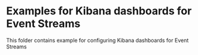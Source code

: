 # Examples for Kibana dashboards for Event Streams 
This folder contains example for configuring Kibana dashboards for Event Streams